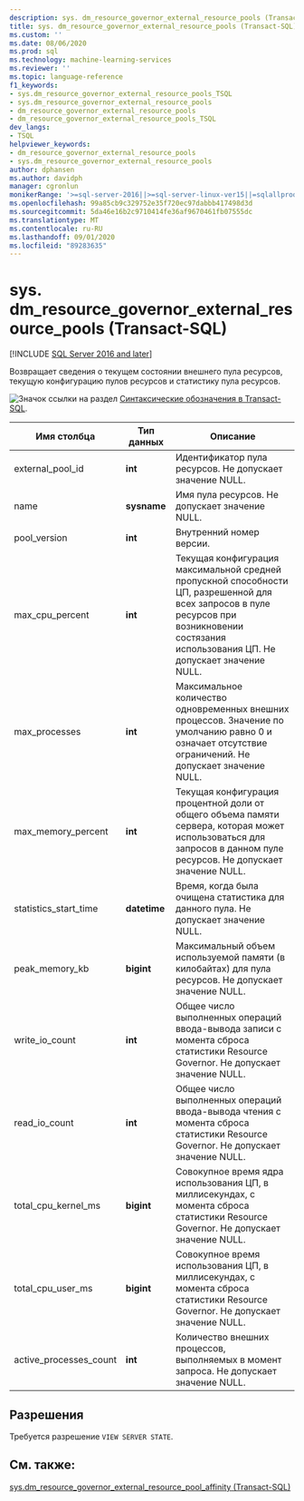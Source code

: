```yaml
---
description: sys. dm_resource_governor_external_resource_pools (Transact-SQL)
title: sys. dm_resource_governor_external_resource_pools (Transact-SQL) | Документация Майкрософт
ms.custom: ''
ms.date: 08/06/2020
ms.prod: sql
ms.technology: machine-learning-services
ms.reviewer: ''
ms.topic: language-reference
f1_keywords:
- sys.dm_resource_governor_external_resource_pools_TSQL
- sys.dm_resource_governor_external_resource_pools
- dm_resource_governor_external_resource_pools
- dm_resource_governor_external_resource_pools_TSQL
dev_langs:
- TSQL
helpviewer_keywords:
- dm_resource_governor_external_resource_pools
- sys.dm_resource_governor_external_resource_pools
author: dphansen
ms.author: davidph
manager: cgronlun
monikerRange: '>=sql-server-2016||>=sql-server-linux-ver15||=sqlallproducts-allversions'
ms.openlocfilehash: 99a85cb9c329752e35f720ec97dabbb417498d3d
ms.sourcegitcommit: 5da46e16b2c9710414fe36af9670461fb07555dc
ms.translationtype: MT
ms.contentlocale: ru-RU
ms.lasthandoff: 09/01/2020
ms.locfileid: "89283635"
---
```

# <a name="sysdm_resource_governor_external_resource_pools-transact-sql"></a>sys. dm_resource_governor_external_resource_pools (Transact-SQL)
[!INCLUDE [SQL Server 2016 and later](../../includes/applies-to-version/sqlserver2016.md)]

Возвращает сведения о текущем состоянии внешнего пула ресурсов, текущую конфигурацию пулов ресурсов и статистику пула ресурсов. 
  
 ![Значок ссылки на раздел](../../database-engine/configure-windows/media/topic-link.gif "Значок ссылки на раздел") [Синтаксические обозначения в Transact-SQL](../../t-sql/language-elements/transact-sql-syntax-conventions-transact-sql.md).  
  
|Имя столбца      |Тип данных      |Описание|  
|----------------|---------------|-----------------| 
| external_pool_id|**int**|Идентификатор пула ресурсов. Не допускает значение NULL. |
| name|**sysname**|Имя пула ресурсов. Не допускает значение NULL. 
| pool_version|**int**|Внутренний номер версии.|
| max_cpu_percent|**int**|Текущая конфигурация максимальной средней пропускной способности ЦП, разрешенной для всех запросов в пуле ресурсов при возникновении состязания использования ЦП. Не допускает значение NULL. |
| max_processes|**int**|Максимальное количество одновременных внешних процессов. Значение по умолчанию равно 0 и означает отсутствие ограничений. Не допускает значение NULL.|
| max_memory_percent|**int**|Текущая конфигурация процентной доли от общего объема памяти сервера, которая может использоваться для запросов в данном пуле ресурсов. Не допускает значение NULL. |
| statistics_start_time|**datetime**|Время, когда была очищена статистика для данного пула. Не допускает значение NULL. 
| peak_memory_kb|**bigint**|Максимальный объем используемой памяти (в килобайтах) для пула ресурсов. Не допускает значение NULL. |
| write_io_count|**int**|Общее число выполненных операций ввода-вывода записи с момента сброса статистики Resource Governor. Не допускает значение NULL. |
| read_io_count|**int**|Общее число выполненных операций ввода-вывода чтения с момента сброса статистики Resource Governor. Не допускает значение NULL. |
| total_cpu_kernel_ms|**bigint**|Совокупное время ядра использования ЦП, в миллисекундах, с момента сброса статистики Resource Governor. Не допускает значение NULL. |
| total_cpu_user_ms|**bigint**|Совокупное время использования ЦП, в миллисекундах, с момента сброса статистики Resource Governor. Не допускает значение NULL. |
| active_processes_count|**int**|Количество внешних процессов, выполняемых в момент запроса. Не допускает значение NULL. |

 
## <a name="permissions"></a>Разрешения

Требуется разрешение `VIEW SERVER STATE`.

## <a name="see-also"></a>См. также:  
 [sys.dm_resource_governor_external_resource_pool_affinity (Transact-SQL)](../../relational-databases/system-dynamic-management-views/sys-dm-resource-governor-external-resource-pool-affinity-transact-sql.md)  
  
  
